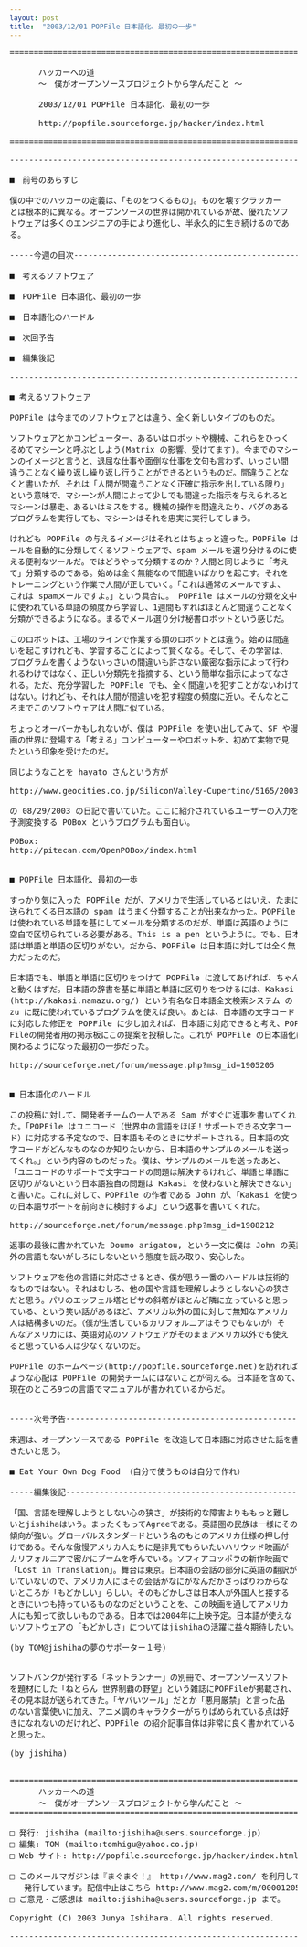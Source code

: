 ```yaml
---
layout: post
title:  "2003/12/01 POPFile 日本語化、最初の一歩"
---
```


<pre>
======================================================================

      ハッカーへの道 
      ～　僕がオープンソースプロジェクトから学んだこと ～

      2003/12/01 POPFile 日本語化、最初の一歩

      http://popfile.sourceforge.jp/hacker/index.html 

======================================================================

----------------------------------------------------------------------

■　前号のあらすじ

僕の中でのハッカーの定義は、「ものをつくるもの」。ものを壊すクラッカー
とは根本的に異なる。オープンソースの世界は開かれているが故、優れたソフ
トウェアは多くのエンジニアの手により進化し、半永久的に生き続けるのであ
る。

-----今週の目次------------------------------------------------------

■　考えるソフトウェア

■　POPFile 日本語化、最初の一歩

■　日本語化のハードル

■　次回予告

■　編集後記

----------------------------------------------------------------------

■ 考えるソフトウェア

POPFile は今までのソフトウェアとは違う、全く新しいタイプのものだ。

ソフトウェアとかコンピューター、あるいはロボットや機械、これらをひっく
るめてマシーンと呼ぶとしよう(Matrix の影響、受けてます)。今までのマシー
ンのイメージと言うと、退屈な仕事や面倒な仕事を文句も言わず、いっさい間
違うことなく繰り返し繰り返し行うことができるというものだ。間違うことな
くと書いたが、それは「人間が間違うことなく正確に指示を出している限り」
という意味で、マシーンが人間によって少しでも間違った指示を与えられると
マシーンは暴走、あるいはミスをする。機械の操作を間違えたり、バグのある
プログラムを実行しても、マシーンはそれを忠実に実行してしまう。

けれども POPFile の与えるイメージはそれとはちょっと違った。POPFile はメ
ールを自動的に分類してくるソフトウェアで、spam メールを選り分けるのに使
える便利なツールだ。ではどうやって分類するのか？人間と同じように「考え
て」分類するのである。始めは全く無能なので間違いばかりを起こす。それを
トレーニングという作業で人間が正していく。「これは通常のメールですよ、
これは spamメールですよ。」という具合に。 POPFile はメールの分類を文中
に使われている単語の頻度から学習し、1週間もすればほとんど間違うことなく
分類ができるようになる。まるでメール選り分け秘書ロボットという感じだ。

このロボットは、工場のラインで作業する類のロボットとは違う。始めは間違
いを起こすけれども、学習することによって賢くなる。そして、その学習は、
プログラムを書くようないっさいの間違いも許さない厳密な指示によって行わ
れるわけではなく、正しい分類先を指摘する、という簡単な指示によってなさ
れる。ただ、充分学習した POPFile でも、全く間違いを犯すことがないわけで
はない。けれども、それは人間が間違いを犯す程度の頻度に近い。そんなとこ
ろまでこのソフトウェアは人間に似ている。

ちょっとオーバーかもしれないが、僕は POPFile を使い出してみて、SF や漫
画の世界に登場する「考える」コンピューターやロボットを、初めて実物で見
たという印象を受けたのだ。

同じようなことを hayato さんという方が

http://www.geocities.co.jp/SiliconValley-Cupertino/5165/200308.html

の 08/29/2003 の日記で書いていた。ここに紹介されているユーザーの入力を
予測変換する POBox というプログラムも面白い。

POBox:
http://pitecan.com/OpenPOBox/index.html


■ POPFile 日本語化、最初の一歩

すっかり気に入った POPFile だが、アメリカで生活しているとはいえ、たまに
送られてくる日本語の spam はうまく分類することが出来なかった。POPFile 
は使われている単語を基にしてメールを分類するのだが、単語は英語のように
空白で区切られている必要がある。This is a pen というように。でも、日本
語は単語と単語の区切りがない。だから、POPFile は日本語に対しては全く無
力だったのだ。

日本語でも、単語と単語に区切りをつけて POPFile に渡してあげれば、ちゃん
と動くはずだ。日本語の辞書を基に単語と単語に区切りをつけるには、Kakasi
(http://kakasi.namazu.org/) という有名な日本語全文検索システム の nama
zu に既に使われているプログラムを使えば良い。あとは、日本語の文字コード
に対応した修正を POPFile に少し加えれば、日本語に対応できると考え、POP
Fileの開発者用の掲示板にこの提案を投稿した。これが POPFile の日本語化に
関わるようになった最初の一歩だった。

http://sourceforge.net/forum/message.php?msg_id=1905205


■ 日本語化のハードル

この投稿に対して、開発者チームの一人である Sam がすぐに返事を書いてくれ
た。「POPFile はユニコード（世界中の言語をほぼ！サポートできる文字コー
ド）に対応する予定なので、日本語もそのときにサポートされる。日本語の文
字コードがどんなものなのか知りたいから、日本語のサンプルのメールを送っ
てくれ。」という内容のものだった。僕は、サンプルのメールを送ったあと、
「ユニコードのサポートで文字コードの問題は解決するけれど、単語と単語に
区切りがないという日本語独自の問題は Kakasi を使わないと解決できない」
と書いた。これに対して、POPFile の作者である John が、「Kakasi を使って
の日本語サポートを前向きに検討するよ」という返事を書いてくれた。

http://sourceforge.net/forum/message.php?msg_id=1908212

返事の最後に書かれていた Doumo arigatou, という一文に僕は John の英語以
外の言語もないがしろにしないという態度を読み取り、安心した。

ソフトウェアを他の言語に対応させるとき、僕が思う一番のハードルは技術的
なものではない。それはむしろ、他の国や言語を理解しようとしない心の狭さ
だと思う。パリのエッフェル塔とピサの斜塔がほとんど隣に立っていると思っ
ている、という笑い話があるほど、アメリカ以外の国に対して無知なアメリカ
人は結構多いのだ。（僕が生活しているカリフォルニアはそうでもないが）そ
んなアメリカには、英語対応のソフトウェアがそのままアメリカ以外でも使え
ると思っている人は少なくないのだ。

POPFile のホームページ(http://popfile.sourceforge.net)を訪れれば、その
ような心配は POPFile の開発チームにはないことが伺える。日本語を含めて、
現在のところ9つの言語でマニュアルが書かれているからだ。


-----次号予告---------------------------------------------------------

来週は、オープンソースである POPFile を改造して日本語に対応させた話を書
きたいと思う。

■ Eat Your Own Dog Food （自分で使うものは自分で作れ）

-----編集後記---------------------------------------------------------

「国、言語を理解しようとしない心の狭さ」が技術的な障害よりももっと難し
いとjishihaはいう。まったくもってAgreeである。英語圏の民族は一様にその
傾向が強い。グローバルスタンダードという名のもとのアメリカ仕様の押し付
けである。そんな傲慢アメリカ人たちに是非見てもらいたいハリウッド映画が
カリフォルニアで密かにブームを呼んでいる。ソフィアコッポラの新作映画で
「Lost in Translation」。舞台は東京。日本語の会話の部分に英語の翻訳がつ
いていないので、アメリカ人にはその会話がなにがなんだかさっぱりわからな
いところが「もどかしい」らしい。そのもどかしさは日本人が外国人と接する
ときにいつも持っているものなのだということを、この映画を通してアメリカ
人にも知って欲しいものである。日本では2004年に上映予定。日本語が使えな
いソフトウェアの「もどかしさ」についてはjishihaの活躍に益々期待したい。

(by TOM@jishihaの夢のサポーター１号)


ソフトバンクが発行する「ネットランナー」の別冊で、オープンソースソフト
を題材にした「ねとらん 世界制覇の野望」という雑誌にPOPFileが掲載され、
その見本誌が送られてきた。「ヤバいツール」だとか「悪用厳禁」と言った品
のない言葉使いに加え、アニメ調のキャラクターがちりばめられている点は好
きになれないのだけれど、POPFile の紹介記事自体は非常に良く書かれている
と思った。

(by jishiha)


======================================================================
      ハッカーへの道 
      ～　僕がオープンソースプロジェクトから学んだこと ～
======================================================================

□ 発行: jishiha (mailto:jishiha@users.sourceforge.jp)
□ 編集: TOM (mailto:tomhigu@yahoo.co.jp)
□ Web サイト: http://popfile.sourceforge.jp/hacker/index.html

□ このメールマガジンは『まぐまぐ！』 http://www.mag2.com/ を利用して
   発行しています。配信中止はこちら http://www.mag2.com/m/0000120581.htm
□ ご意見・ご感想は mailto:jishiha@users.sourceforge.jp まで。

Copyright (C) 2003 Junya Ishihara. All rights reserved.

----------------------------------------------------------------------
</pre>
